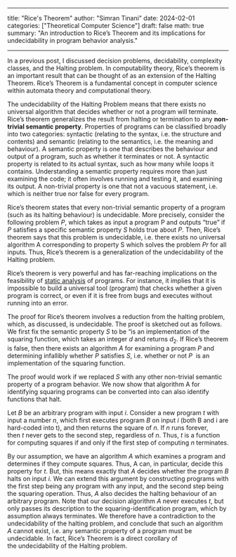 
---
title: "Rice's Theorem"
author: "Simran Tinani"
date: 2024-02-01
categories: ["Theoretical Computer Science"]
draft: false
math: true
summary: "An introduction to Rice’s Theorem and its implications for undecidability in program behavior analysis."


---

In a previous post, I discussed decision problems, decidability, complexity classes, and the Halting problem. In computability theory, Rice’s theorem is an important result that can be thought of as an extension of the Halting Theorem. Rice’s Theorem is a fundamental concept in computer science within automata theory and computational theory.


The undecidability of the Halting Problem means that there exists no universal algorithm that decides whether or not a program will terminate. Rice’s theorem generalizes the result from halting or termination to any **non-trivial semantic property**. Properties of programs can be classified broadly into two categories: syntactic (relating to the syntax, i.e. the structure and contents) and semantic (relating to the semantics, i.e. the meaning and behaviour). A semantic property is one that describes the behaviour and output of a program, such as whether it terminates or not. A syntactic property is related to its actual syntax, such as how many while loops it contains. Understanding a semantic property requires more than just examining the code; it often involves running and testing it, and examining its output. A non-trivial property is one that not a vacuous statement, i.e. which is neither true nor false for every program.

Rice’s theorem states that every non-trivial semantic property of a program (such as its halting behaviour) is undecidable. More precisely, consider the following problem $P$, which takes as input a program P and outputs “true” if $P$ satisfies a specific semantic property $S$ holds true about $P$. Then, Rice’s theorem says that this problem is undecidable, i.e. there exists no universal algorithm A corresponding to property S which solves the problem $Pr$ for all inputs. Thus, Rice’s theorem is a generalization of the undecidability of the Halting problem.

Rice’s theorem is very powerful and has far-reaching implications on the feasibility of [static analysis](https://en.wikipedia.org/wiki/Static_program_analysis) of programs. For instance, it implies that it is impossible to build a universal tool (program) that checks whether a given program is correct, or even if it is free from bugs and executes without running into an error.

The proof for Rice’s theorem involves a reduction from the halting problem, which, as discussed, is undecidable. The proof is sketched out as follows. We first fix the semantic property $S$ to be “is an implementation of the squaring function, which takes an integer $d$ and returns $d_2$. If Rice’s theorem is false, then there exists an algorithm $A$ for examining a program $P$ and determining infallibly whether $P$ satisfies $S$, i.e. whether or not $P$  is an implementation of the squaring function.

The proof would work if we replaced $S$ with any other non-trivial semantic property of a program behavior. We now show that algorithm A for identifying squaring programs can be converted into can also identify functions that halt.

Let $B$ be an arbitrary program with input $i$. Consider a new program $t$ with input a number $n$, which first executes program $B$ on input $i$ (both B and i are hard-coded into t), and then returns the square of $n$. If $n$ runs forever, then $t$ never gets to the second step, regardless of $n$. Thus, $t$ is a function for computing squares if and only if the first step of computing $n$ terminates.

By our assumption, we have an algorithm $A$ which examines a program and determines if they compute squares. Thus, A can, in particular, decide this property for $t$. But, this means exactly that $A$ decides whether the program $B$ halts on input $i$. We can extend this argument by constructing programs with the first step being any program with any input, and the second step being the squaring operation. Thus, $A$ also decides the halting behaviour of an arbitrary program. Note that our decision algorithm $A$ never executes $t$, but only passes its description to the squaring-identification program, which by assumption always terminates. We therefore have a contradiction to the undecidability of the halting problem, and conclude that such an algorithm $A$ cannot exist, i.e. any semantic property of a program must be undecidable. In fact, Rice’s Theorem is a direct corollary of the undecidability of the Halting problem.